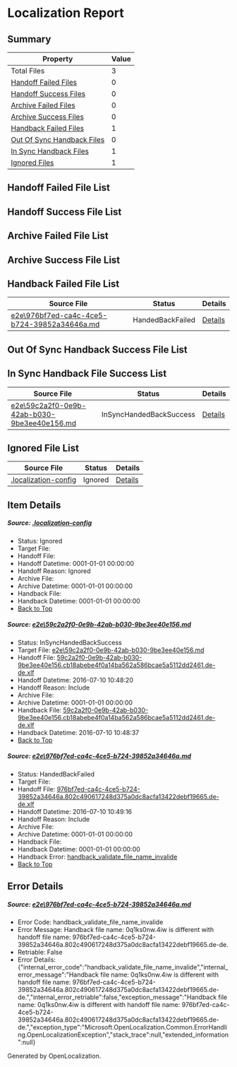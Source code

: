 # <a name='report-top'></a> Localization Report

## Summary
 Property | Value 
 -------- | ----- 
 Total Files | 3
[ Handoff Failed Files ](#handoff-failed-list)| 0
[ Handoff Success Files ](#handoff-success-list)| 0
[ Archive Failed Files ](#archive-failed-list)| 0
[ Archive Success Files ](#archive-success-list)| 0
[ Handback Failed Files ](#handback-failed-list)| 1
[ Out Of Sync Handback Files ](#outofsync-handback-success-list)| 0
[ In Sync Handback Files ](#insync-handback-success-list)| 1
[ Ignored Files ](#ignored-list)| 1

## <a name='handoff-failed-list'></a> Handoff Failed File List

## <a name='handoff-success-list'></a> Handoff Success File List

## <a name='archive-failed-list'></a> Archive Failed File List

## <a name='archive-success-list'></a> Archive Success File List

## <a name='handback-failed-list'></a> Handback Failed File List
 Source File | Status | Details 
 ----------- | ------ | ------- 
 [e2e\976bf7ed-ca4c-4ce5-b724-39852a34646a.md](https://github.com/OpenLocalizationTestOrg/oltest/blob/77b627acfd4f336f1998c04bc7a7108210429601/e2e/976bf7ed-ca4c-4ce5-b724-39852a34646a.md) | HandedBackFailed | [Details](#bbdeaa8d3e10ab73e75068aea3d829e620d2debb2)

## <a name='outofsync-handback-success-list'></a> Out Of Sync Handback Success File List

## <a name='insync-handback-success-list'></a> In Sync Handback File Success List
 Source File | Status | Details 
 ----------- | ------ | ------- 
 [e2e\59c2a2f0-0e9b-42ab-b030-9be3ee40e156.md](https://github.com/OpenLocalizationTestOrg/oltest/blob/de077b8e439baf0e6169c6bcc124e6b3821262ba/e2e/59c2a2f0-0e9b-42ab-b030-9be3ee40e156.md) | InSyncHandedBackSuccess | [Details](#70e4ae601d37566cdf1934ff00a82eeeaab25f631)

## <a name='ignored-list'></a> Ignored File List
 Source File | Status | Details 
 ----------- | ------ | ------- 
 [.localization-config](https://github.com/OpenLocalizationTestOrg/oltest/blob/77b627acfd4f336f1998c04bc7a7108210429601/.localization-config) | Ignored | [Details](#3d4f252ac210baf56311d7e97dcc2db10974dbd20)

## Item Details
##### <a name='3d4f252ac210baf56311d7e97dcc2db10974dbd20'></a> Source: [.localization-config](https://github.com/OpenLocalizationTestOrg/oltest/blob/77b627acfd4f336f1998c04bc7a7108210429601/.localization-config)
* Status: Ignored
* Target File: 
* Handoff File: 
* Handoff Datetime: 0001-01-01 00:00:00
* Handoff Reason: Ignored
* Archive File: 
* Archive Datetime: 0001-01-01 00:00:00
* Handback File: 
* Handback Datetime: 0001-01-01 00:00:00
* [Back to Top](#report-top)

##### <a name='70e4ae601d37566cdf1934ff00a82eeeaab25f631'></a> Source: [e2e\59c2a2f0-0e9b-42ab-b030-9be3ee40e156.md](https://github.com/OpenLocalizationTestOrg/oltest/blob/de077b8e439baf0e6169c6bcc124e6b3821262ba/e2e/59c2a2f0-0e9b-42ab-b030-9be3ee40e156.md)
* Status: InSyncHandedBackSuccess
* Target File: [e2e\59c2a2f0-0e9b-42ab-b030-9be3ee40e156.md](https://github.com/OpenLocalizationTestOrg/oltest-dede-fly/blob/061601997bc9f94eae99bf44513b6c0053dd7a94/e2e/59c2a2f0-0e9b-42ab-b030-9be3ee40e156.md)
* Handoff File: [59c2a2f0-0e9b-42ab-b030-9be3ee40e156.cb18abebe4f0a14ba562a586bcae5a5112dd2461.de-de.xlf](https://github.com/OpenLocalizationTestOrg/olhandoff-e2e/blob/7558e201976994006460033ae0c7dfacdcba1505/ol-handoff/OpenLocalizationTestOrg/oltest-dede-fly/ci/ht/59c2a2f0-0e9b-42ab-b030-9be3ee40e156.cb18abebe4f0a14ba562a586bcae5a5112dd2461.de-de.xlf)
* Handoff Datetime: 2016-07-10 10:48:20
* Handoff Reason: Include
* Archive File: 
* Archive Datetime: 0001-01-01 00:00:00
* Handback File: [59c2a2f0-0e9b-42ab-b030-9be3ee40e156.cb18abebe4f0a14ba562a586bcae5a5112dd2461.de-de.xlf](https://github.com/OpenLocalizationTestOrg/olhandback-e2e/blob/965154c590d35d919ed833780a07d52b68cd4a80/ol-handback/OpenLocalizationTestOrg/oltest-dede-fly/ci/ht/59c2a2f0-0e9b-42ab-b030-9be3ee40e156.cb18abebe4f0a14ba562a586bcae5a5112dd2461.de-de.xlf)
* Handback Datetime: 2016-07-10 10:48:37
* [Back to Top](#report-top)

##### <a name='bbdeaa8d3e10ab73e75068aea3d829e620d2debb2'></a> Source: [e2e\976bf7ed-ca4c-4ce5-b724-39852a34646a.md](https://github.com/OpenLocalizationTestOrg/oltest/blob/77b627acfd4f336f1998c04bc7a7108210429601/e2e/976bf7ed-ca4c-4ce5-b724-39852a34646a.md)
* Status: HandedBackFailed
* Target File: 
* Handoff File: [976bf7ed-ca4c-4ce5-b724-39852a34646a.802c490617248d375a0dc8acfa13422debf19665.de-de.xlf](https://github.com/OpenLocalizationTestOrg/olhandoff-e2e/blob/36c85df9ab2e72d6ef7d1db20949e7f85bf929ba/ol-handoff/OpenLocalizationTestOrg/oltest-dede-fly/ci/ht/976bf7ed-ca4c-4ce5-b724-39852a34646a.802c490617248d375a0dc8acfa13422debf19665.de-de.xlf)
* Handoff Datetime: 2016-07-10 10:49:16
* Handoff Reason: Include
* Archive File: 
* Archive Datetime: 0001-01-01 00:00:00
* Handback File: 
* Handback Datetime: 0001-01-01 00:00:00
* Handback Error: [handback_validate_file_name_invalide](#bbdeaa8d3e10ab73e75068aea3d829e620d2debb2handback_validate_file_name_invalide)
* [Back to Top](#report-top)


## Error Details
##### <a name='bbdeaa8d3e10ab73e75068aea3d829e620d2debb2handback_validate_file_name_invalide'></a> Source: [e2e\976bf7ed-ca4c-4ce5-b724-39852a34646a.md](#bbdeaa8d3e10ab73e75068aea3d829e620d2debb2)
* Error Code: handback_validate_file_name_invalide
* Error Message: Handback file name: 0q1ks0nw.4iw is different with handoff file name: 976bf7ed-ca4c-4ce5-b724-39852a34646a.802c490617248d375a0dc8acfa13422debf19665.de-de.
* Retriable: False
* Error Details: {"internal_error_code":"handback_validate_file_name_invalide","internal_error_message":"Handback file name: 0q1ks0nw.4iw is different with handoff file name: 976bf7ed-ca4c-4ce5-b724-39852a34646a.802c490617248d375a0dc8acfa13422debf19665.de-de.","internal_error_retriable":false,"exception_message":"Handback file name: 0q1ks0nw.4iw is different with handoff file name: 976bf7ed-ca4c-4ce5-b724-39852a34646a.802c490617248d375a0dc8acfa13422debf19665.de-de.","exception_type":"Microsoft.OpenLocalization.Common.ErrorHandling.OpenLocalizationException","stack_trace":null,"extended_information":null}


Generated by OpenLocalization.

